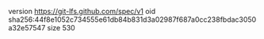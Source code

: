 version https://git-lfs.github.com/spec/v1
oid sha256:44f8e1052c734555e61db84b831d3a02987f687a0cc238fbdac3050a32e57547
size 530
